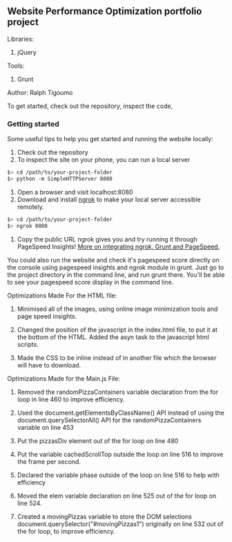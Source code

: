 ## Website Performance Optimization portfolio project

Libraries:
1. jQuery

Tools:
1. Grunt

Author: Ralph Tigoumo

To get started, check out the repository, inspect the code,

### Getting started

Some useful tips to help you get started and running the website locally:

1. Check out the repository
1. To inspect the site on your phone, you can run a local server

  ```bash
  $> cd /path/to/your-project-folder
  $> python -m SimpleHTTPServer 8080
  ```

1. Open a browser and visit localhost:8080
1. Download and install [ngrok](https://ngrok.com/) to make your local server accessible remotely.

  ``` bash
  $> cd /path/to/your-project-folder
  $> ngrok 8080
  ```

1. Copy the public URL ngrok gives you and try running it through PageSpeed Insights! [More on integrating ngrok, Grunt and PageSpeed.](http://www.jamescryer.com/2014/06/12/grunt-pagespeed-and-ngrok-locally-testing/)


You could also run the website and check it's pagespeed score directly on the console using pagespeed insights and ngrok module in grunt. Just go to the project directory in the command line, and run grunt there. You'll be able to see your pagespeed score display in the command line.


Optimizations Made For the HTML file:

1. Minimised all of the images, using online image minimization tools and page speed insights.

2. Changed the position of the javascript in the index.html file, to put it at the bottom of the HTML. Added the asyn task to the javascript html scripts.

3. Made the CSS to be inline instead of in another file which the browser will have to download.


Optimizations Made for the Main.js File:

1. Removed the randomPizzaContainers variable declaration from the for loop in line 460 to improve efficiency.

2. Used the document.getElementsByClassName() API instead of using the  document.querySelectorAll() API for the randomPizzaContainers variable on line 453

3. Put the pizzasDiv element out of the for loop on line 480

4. Put the variable cachedScrollTop outside the loop on line 516 to improve the frame per second.

5. Declared the variable phase outside of the loop on line 516 to help with efficiency

6. Moved the elem variable declaration on line 525 out of the for loop on line 524.

7. Created a movingPizzas variable to store the DOM selections document.querySelector("#movingPizzas1") originally on line 532 out of the for loop, to improve efficiency. 

